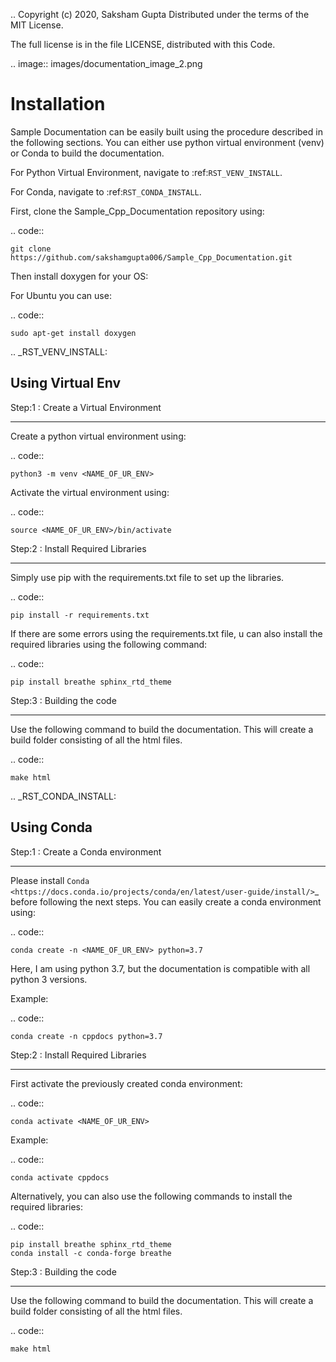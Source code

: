 .. Copyright (c) 2020, Saksham Gupta
   Distributed under the terms of the MIT License.

   The full license is in the file LICENSE, distributed with this Code.

.. image:: images/documentation_image_2.png

Installation
============
Sample Documentation can be easily built using the procedure described in the following sections.
You can either use python virtual environment (venv) or Conda to build the documentation.

For Python Virtual Environment, navigate to :ref:`RST_VENV_INSTALL`.

For Conda, navigate to :ref:`RST_CONDA_INSTALL`.

First, clone the Sample_Cpp_Documentation repository using:

.. code::

    git clone https://github.com/sakshamgupta006/Sample_Cpp_Documentation.git


Then install doxygen for your OS:

For Ubuntu you can use:

.. code::

    sudo apt-get install doxygen


.. _RST_VENV_INSTALL:

Using Virtual Env
-----------------

Step:1 : Create a Virtual Environment
*************************************
Create a python virtual environment using:

.. code::

    python3 -m venv <NAME_OF_UR_ENV>

Activate the virtual environment using:

.. code::

    source <NAME_OF_UR_ENV>/bin/activate


Step:2 : Install Required Libraries
***********************************
Simply use pip with the requirements.txt file to set up the libraries.

.. code::

    pip install -r requirements.txt

If there are some errors using the requirements.txt file, u can also install the 
required libraries using the following command:

.. code::

    pip install breathe sphinx_rtd_theme

Step:3 : Building the code
**************************
Use the following command to build the documentation. This will create a build folder consisting
of all the html files.

.. code::

    make html


.. _RST_CONDA_INSTALL:

Using Conda
-----------

Step:1 : Create a Conda environment
***********************************
Please install `Conda <https://docs.conda.io/projects/conda/en/latest/user-guide/install/>`_ before following the next steps.
You can easily create a conda environment using:

.. code::

    conda create -n <NAME_OF_UR_ENV> python=3.7

Here, I am using python 3.7, but the documentation is compatible with all python 3 versions.

Example:

.. code::

    conda create -n cppdocs python=3.7


Step:2 : Install Required Libraries
***********************************
First activate the previously created conda environment:

.. code::

    conda activate <NAME_OF_UR_ENV>

Example:

.. code::

    conda activate cppdocs

Alternatively, you can also use the following commands to install the 
required libraries:

.. code::

    pip install breathe sphinx_rtd_theme
    conda install -c conda-forge breathe

Step:3 : Building the code
**************************
Use the following command to build the documentation. This will create a build folder consisting
of all the html files.

.. code::

    make html
